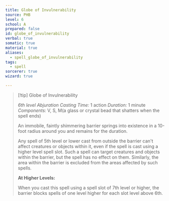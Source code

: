 ```yaml
---
title: Globe of Invulnerability
source: PHB
level: 6
school: A
prepared: false
id: globe_of_invulnerability
verbal: true
somatic: true
material: true
aliases:
  - spell_globe_of_invulnerability
tags:
  - spell
sorcerer: true
wizard: true

---
```

>[!tip] Globe of Invulnerability
>
> *6th level Abjuration*
> *Casting Time:* 1 action
> *Duration:* 1 minute
> *Components:* V, S, M(a glass or crystal bead that shatters when the spell ends)
>
>An immobile, faintly shimmering barrier springs into existence in a 10-foot radius around you and remains for the duration.
>
>Any spell of 5th level or lower cast from outside the barrier can't affect creatures or objects within it, even if the spell is cast using a higher level spell slot. Such a spell can target creatures and objects within the barrier, but the spell has no effect on them. Similarly, the area within the barrier is excluded from the areas affected by such spells.
>
>**At Higher Levels:**
>
>When you cast this spell using a spell slot of 7th level or higher, the barrier blocks spells of one level higher for each slot level above 6th.
>


